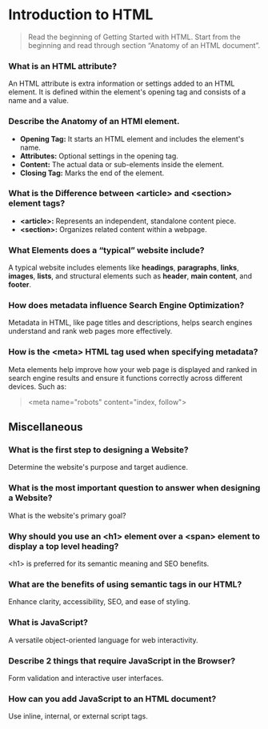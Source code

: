 # Introduction to HTML

> Read the beginning of Getting Started with HTML. Start from the beginning and read through section “Anatomy of an HTML document”.

### What is an HTML attribute?
An HTML attribute is extra information or settings added to an HTML element. It is defined within the element's opening tag and consists of a name and a value.


### Describe the Anatomy of an HTMl element.
* __Opening Tag:__ It starts an HTML element and includes the element's name.
* __Attributes:__ Optional settings in the opening tag.
* __Content:__ The actual data or sub-elements inside the element.
* __Closing Tag:__ Marks the end of the element.

### What is the Difference between \<article> and \<section> element tags?

* __<article\>:__ Represents an independent, standalone content piece.
* __<section\>:__ Organizes related content within a webpage.

### What Elements does a “typical” website include?

A typical website includes elements like __headings__, __paragraphs__, __links__, __images__, __lists__, and structural elements such as __header__, __main content__, and __footer__.

### How does metadata influence Search Engine Optimization?

Metadata in HTML, like page titles and descriptions, helps search engines understand and rank web pages more effectively.

### How is the __\<meta>__ HTML tag used when specifying metadata?

Meta elements help improve how your web page is displayed and ranked in search engine results and ensure it functions correctly across different devices. Such as:

> \<meta name="robots" content="index, follow">

## Miscellaneous

### What is the first step to designing a Website?

Determine the website's purpose and target audience.

### What is the most important question to answer when designing a Website?

What is the website's primary goal?

### Why should you use an \<h1> element over a \<span> element to display a top level heading?

\<h1> is preferred for its semantic meaning and SEO benefits.

### What are the benefits of using semantic tags in our HTML?

Enhance clarity, accessibility, SEO, and ease of styling.

### What is JavaScript?

A versatile object-oriented language for web interactivity.

### Describe 2 things that require JavaScript in the Browser?

Form validation and interactive user interfaces.

### How can you add JavaScript to an HTML document?

Use inline, internal, or external script tags.